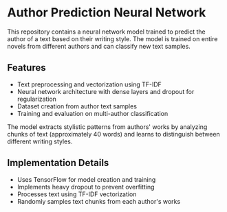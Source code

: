 # Author Prediction Neural Network

This repository contains a neural network model trained to predict the author of a text based on their writing style. The model is trained on entire novels from different authors and can classify new text samples.

## Features
- Text preprocessing and vectorization using TF-IDF
- Neural network architecture with dense layers and dropout for regularization
- Dataset creation from author text samples
- Training and evaluation on multi-author classification

The model extracts stylistic patterns from authors' works by analyzing chunks of text (approximately 40 words) and learns to distinguish between different writing styles.

## Implementation Details
- Uses TensorFlow for model creation and training
- Implements heavy dropout to prevent overfitting
- Processes text using TF-IDF vectorization
- Randomly samples text chunks from each author's works
